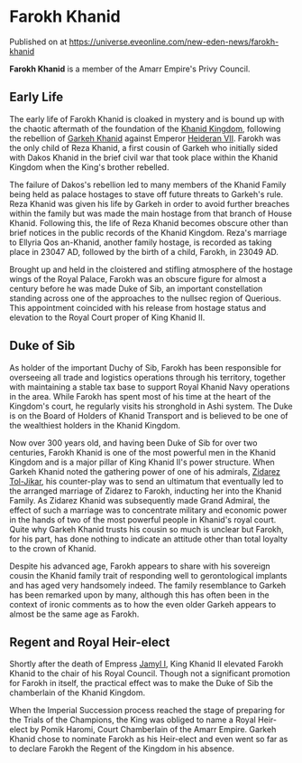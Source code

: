 # Farokh Khanid
Published on  at https://universe.eveonline.com/new-eden-news/farokh-khanid

**Farokh Khanid** is a member of the Amarr Empire's Privy Council.

Early Life
----------

The early life of Farokh Khanid is cloaked in mystery and is bound
up with the chaotic aftermath of the foundation of the
[Khanid Kingdom](khanid-kingdom), following the rebellion of
[Garkeh Khanid](5HlA8KgFOuLy4jTf3t54xf) against Emperor [Heideran VII](4Olxc4nxWd7y1mjFPhvHnV).
Farokh was the only child of Reza Khanid,
a first cousin of Garkeh who initially sided with Dakos Khanid in the
brief civil war that took place within the Khanid Kingdom when the
King's brother rebelled.

The failure of Dakos's rebellion led to many members of the Khanid
Family being held as palace hostages to stave off future threats to
Garkeh's rule. Reza Khanid was given his life by Garkeh in order to
avoid further breaches within the family but was made the main hostage
from that branch of House Khanid. Following this, the life of Reza
Khanid becomes obscure other than brief notices in the public records of
the Khanid Kingdom. Reza's marriage to Ellyria Qos an-Khanid, another
family hostage, is recorded as taking place in 23047 AD, followed by the
birth of a child, Farokh, in 23049 AD.

Brought up and held in the cloistered and stifling atmosphere of the
hostage wings of the Royal Palace, Farokh was an obscure figure for
almost a century before he was made Duke of Sib, an important
constellation standing across one of the approaches to the nullsec
region of Querious. This appointment coincided with his release from
hostage status and elevation to the Royal Court proper of King Khanid
II.

Duke of Sib
-----------

As holder of the important Duchy of Sib, Farokh has been responsible for
overseeing all trade and logistics operations through his territory,
together with maintaining a stable tax base to support Royal Khanid Navy
operations in the area. While Farokh has spent most of his time at the
heart of the Kingdom's court, he regularly visits his stronghold in Ashi
system. The Duke is on the Board of Holders of Khanid Transport and is
believed to be one of the wealthiest holders in the Khanid Kingdom.

Now over 300 years old, and having been Duke of Sib for over two
centuries, Farokh Khanid is one of the most powerful men in the Khanid
Kingdom and is a major pillar of King Khanid II's power structure. When
Garkeh Khanid noted the gathering power of one of his admirals, [Zidarez Tol-Jikar](16y8afnfFyguNbuYObbcYl), his counter-play was to send an
ultimatum that eventually led to the arranged marriage of Zidarez to
Farokh, inducting her into the Khanid Family. As Zidarez Khanid was
subsequently made Grand Admiral, the effect of such a marriage was to
concentrate military and economic power in the hands of two of the most
powerful people in Khanid's royal court. Quite why Garkeh Khanid trusts
his cousin so much is unclear but Farokh, for his part, has done nothing
to indicate an attitude other than total loyalty to the crown of Khanid.

Despite his advanced age, Farokh appears to share with his sovereign
cousin the Khanid family trait of responding well to gerontological
implants and has aged very handsomely indeed. The family resemblance to
Garkeh has been remarked upon by many, although this has often been in
the context of ironic comments as to how the even older Garkeh appears
to almost be the same age as Farokh.

Regent and Royal Heir-elect
---------------------------

Shortly after the death of Empress [Jamyl I](6jGpYH3ai8pLLJboHVuA3L), King
Khanid II elevated Farokh Khanid to the chair of his Royal Council.
Though not a significant promotion for Farokh in itself, the practical
effect was to make the Duke of Sib the chamberlain of the Khanid
Kingdom.

When the Imperial Succession process reached the stage of preparing for
the Trials of the Champions, the King was obliged to name a Royal
Heir-elect by Pomik Haromi, Court Chamberlain of the Amarr Empire.
Garkeh Khanid chose to nominate Farokh as his Heir-elect and even went
so far as to declare Farokh the Regent of the Kingdom in his absence.
